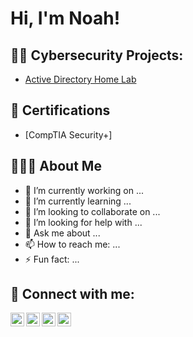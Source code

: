<h1>Hi, I'm Noah! </h1>

<h2>👨‍💻 Cybersecurity Projects:</h2>

  - [Active Directory Home Lab](https://github.com/LABURL)

<h2>📃 Certifications</h2>

 - [CompTIA Security+]

<h2>👨🏼‍💼 About Me</h2>

- 🔭 I’m currently working on ...
- 🌱 I’m currently learning ...
- 👯 I’m looking to collaborate on ...
- 🤔 I’m looking for help with ...
- 💬 Ask me about ...
- 📫 How to reach me: ...
- ⚡ Fun fact: ...

<h2>🤳 Connect with me:</h2>

[<img align="left" alt="NoahHolder | YouTube" width="22px" src="https://cdn.jsdelivr.net/npm/simple-icons@v3/icons/youtube.svg" />][youtube]
[<img align="left" alt="NoahHolder | Twitter" width="22px" src="https://cdn.jsdelivr.net/npm/simple-icons@v3/icons/twitter.svg" />][twitter]
[<img align="left" alt="NoahHolder | LinkedIn" width="22px" src="https://cdn.jsdelivr.net/npm/simple-icons@v3/icons/linkedin.svg" />][linkedin]
[<img align="left" alt="NoahHolder | Instagram" width="22px" src="https://cdn.jsdelivr.net/npm/simple-icons@v3/icons/instagram.svg" />][instagram]

[twitter]: https://twitter.com/
[youtube]: https://www.youtube.com/c/
[instagram]: https://www.instagram.com/
[linkedin]: https://linkedin.com/in/noahholder17/

